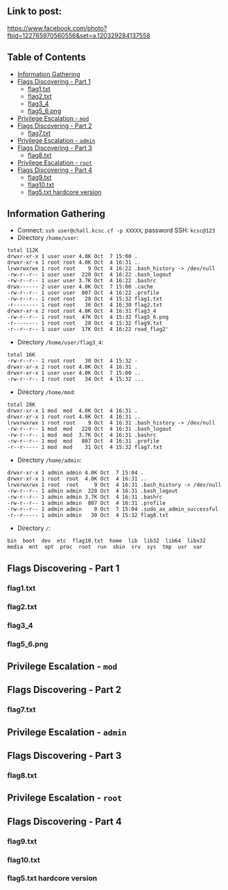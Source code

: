 ## Link to post:
https://www.facebook.com/photo?fbid=122765970560556&set=a.120329284137558  
## Table of Contents
- [Information Gathering](#Information-Gathering)
- [Flags Discovering - Part 1](#Flags-Discovering---Part-1)
  - [flag1.txt](#flag1txt)
  - [flag2.txt](#flag2txt)
  - [flag3_4](#flag3_4)
  - [flag5_6.png](#flag5_6png)
- [Privilege Escalation - `mod`](#Privilege-Escalation---`mod`)
- [Flags Discovering - Part 2](#Flags-Discovering-Part-2)
  - [flag7.txt](#flag7txt)
- [Privilege Escalation - `admin`](#Privilege-Escalation---`admin`)
- [Flags Discovering - Part 3](#Flags-Discovering-Part-3)
  - [flag8.txt](#flag8txt)
- [Privilege Escalation - `root`](#Privilege-Escalation---`root`)
- [Flags Discovering - Part 4](#Flags-Discovering-Part-4)
  - [flag9.txt](#flag9txt)
  - [flag10.txt](#flag10txt)
  - [flag5.txt hardcore version](#flag5txt-hardcore-version)
  
  
## Information Gathering
- Connect: `ssh user@chall.kcsc.cf -p XXXXX`, password SSH: `kcsc@123`
- Directory `/home/user`:
```
total 112K
drwxr-xr-x 1 user user 4.0K Oct  7 15:00 .
drwxr-xr-x 1 root root 4.0K Oct  4 16:31 ..
lrwxrwxrwx 1 root root    9 Oct  4 16:22 .bash_history -> /dev/null
-rw-r--r-- 1 user user  220 Oct  4 16:22 .bash_logout
-rw-r--r-- 1 user user 3.7K Oct  4 16:22 .bashrc
drwx------ 2 user user 4.0K Oct  7 15:00 .cache
-rw-r--r-- 1 user user  807 Oct  4 16:22 .profile
-rw-r--r-- 1 root root   28 Oct  4 15:32 flag1.txt
-r-------- 1 root root   36 Oct  4 16:30 flag2.txt
drwxr-xr-x 2 root root 4.0K Oct  4 16:31 flag3_4
-rw-r--r-- 1 root root  47K Oct  4 15:32 flag5_6.png
-r-------- 1 root root   28 Oct  4 15:32 flag9.txt
-r--r--r-- 1 user user  17K Oct  4 16:22 read_flag2'
```
- Directory `/home/user/flag3_4`:
```
total 16K
-rw-r--r-- 1 root root   30 Oct  4 15:32 -
drwxr-xr-x 2 root root 4.0K Oct  4 16:31 .
drwxr-xr-x 1 user user 4.0K Oct  7 15:00 ..
-rw-r--r-- 1 root root   34 Oct  4 15:32 ...  
```
- Directory `/home/mod`:
```
total 28K
drwxr-xr-x 1 mod  mod  4.0K Oct  4 16:31 .
drwxr-xr-x 1 root root 4.0K Oct  4 16:31 ..
lrwxrwxrwx 1 root root    9 Oct  4 16:31 .bash_history -> /dev/null
-rw-r--r-- 1 mod  mod   220 Oct  4 16:31 .bash_logout
-rw-r--r-- 1 mod  mod  3.7K Oct  4 16:31 .bashrc
-rw-r--r-- 1 mod  mod   807 Oct  4 16:31 .profile
-r--r----- 1 mod  mod    31 Oct  4 15:32 flag7.txt
```
- Directory `/home/admin`:
```
drwxr-xr-x 1 admin admin 4.0K Oct  7 15:04 .
drwxr-xr-x 1 root  root  4.0K Oct  4 16:31 ..
lrwxrwxrwx 1 root  root     9 Oct  4 16:31 .bash_history -> /dev/null
-rw-r--r-- 1 admin admin  220 Oct  4 16:31 .bash_logout
-rw-r--r-- 1 admin admin 3.7K Oct  4 16:31 .bashrc
-rw-r--r-- 1 admin admin  807 Oct  4 16:31 .profile
-rw-r--r-- 1 admin admin    0 Oct  7 15:04 .sudo_as_admin_successful
-r--r----- 1 admin admin   30 Oct  4 15:32 flag8.txt
```
- Directory `/`:
```
bin  boot  dev  etc  flag10.txt  home  lib  lib32  lib64  libx32  media  mnt  opt  proc  root  run  sbin  srv  sys  tmp  usr  var
```
## Flags Discovering - Part 1
### flag1.txt
### flag2.txt
### flag3_4
### flag5_6.png
## Privilege Escalation - `mod`
## Flags Discovering - Part 2
### flag7.txt
## Privilege Escalation - `admin`
## Flags Discovering - Part 3
### flag8.txt
## Privilege Escalation - `root`
## Flags Discovering - Part 4
### flag9.txt
### flag10.txt
### flag5.txt hardcore version
